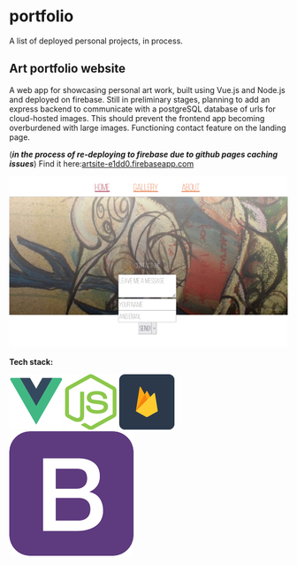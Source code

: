 # portfolio
A list of deployed personal projects, in process.

## Art portfolio website
A web app for showcasing personal art work, built using Vue.js and Node.js and deployed on firebase.
Still in preliminary stages, planning to add an express backend to communicate with a postgreSQL database of urls for cloud-hosted images. This should prevent the frontend app becoming overburdened with large images.
Functioning contact feature on the landing page.

(**_in the process of re-deploying to firebase due to github pages caching issues_**) Find it here:[artsite-e1dd0.firebaseapp.com](artsite-e1dd0.firebaseapp.com)

![artsite landing page](https://github.com/TortoiseLeaf/portfolio/blob/main/img/artsite.png?raw=true)

**Tech stack:**

![vue.js](https://github.com/TortoiseLeaf/portfolio/blob/main/img/vuejs.png) ![node.js](https://github.com/TortoiseLeaf/portfolio/blob/main/img/nodejs.png) ![firebase](https://github.com/TortoiseLeaf/portfolio/blob/main/img/firebase.png) ![bootstrap](https://github.com/TortoiseLeaf/portfolio/blob/main/img/bootstrap.png)
